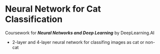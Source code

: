 # Neural Network for Cat Classification
Coursework for ***Neural Networks and Deep Learning*** by DeepLearning.AI
- 2-layer and 4-layer neural network for classifing images as cat or non-cat
